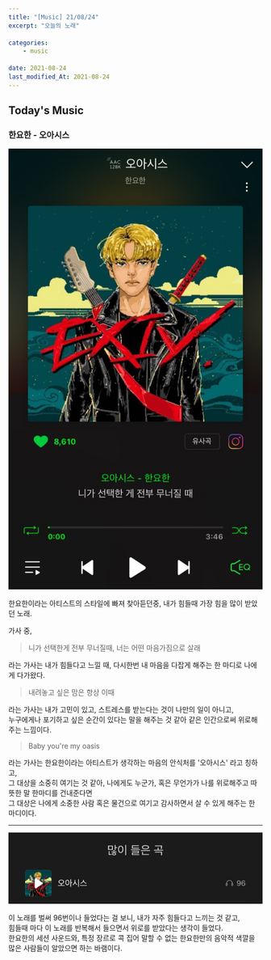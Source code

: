```yaml
---
title: "[Music] 21/08/24"
excerpt: "오늘의 노래"

categories:
    - music

date: 2021-08-24
last_modified_At: 2021-08-24
---
```


## Today's Music

### 한요한 - 오아시스

![image](/assets/images/21-08-24/210824_1.jpg)

한요한이라는 아티스트의 스타일에 빠져 찾아듣던중, 내가 힘들때 가장 힘을 많이 받았던 노래.

가사 중, 
> 니가 선택한게 전부 무너질때, 너는 어떤 마음가짐으로 살래

라는 가사는 내가 힘들다고 느낄 때, 다시한번 내 마음을 다잡게 해주는 한 마디로 나에게 다가왔다.

> 내려놓고 싶은 맘은 항상 이때

라는 가사는 내가 고민이 있고, 스트레스를 받는다는 것이 나만의 일이 아니고,<br>
누구에게나 포기하고 싶은 순간이 있다는 말을 해주는 것 같아 같은 인간으로써 위로해주는 느낌이다.

> Baby you're my oasis

라는 가사는 한요한이라는 아티스트가 생각하는 마음의 안식처를 '오아시스' 라고 칭하고,<br>
그 대상을 소중히 여기는 것 같아, 나에게도 누군가, 혹은 무언가가 나를 위로해주고 따뜻한 말 한마디를 건내준다면<br>
그 대상은 나에게 소중한 사람 혹은 물건으로 여기고 감사하면서 살 수 있게 해주는 한 마디이다.<br>

---

![image](/assets/images/21-08-24/210824_2.jpg)

이 노래를 벌써 96번이나 들었다는 걸 보니, 내가 자주 힘들다고 느끼는 것 같고,<br>
힘들때 마다 이 노래를 반복해서 들으면서 위로를 받았다는 생각이 들었다.<br>
한요한의 세션 사운드와, 특정 장르로 콕 집어 말할 수 없는 한요한만의 음악적 색깔을<br>
많은 사람들이 알았으면 하는 바램이다.<br>
